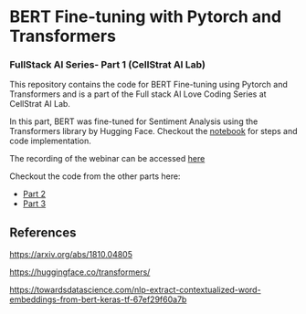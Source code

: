# BERT Fine-tuning with Pytorch and Transformers
### FullStack AI Series- Part 1 (CellStrat AI Lab)

This repository contains the code for BERT Fine-tuning using Pytorch and Transformers and is a part of the Full stack AI Love Coding Series at CellStrat AI Lab.

In this part, BERT was fine-tuned for Sentiment Analysis using the Transformers library by Hugging Face. Checkout the [notebook](BERT_Finetuning.ipynb) for steps and code implementation.

The recording of the webinar can be accessed 
[here](https://youtu.be/NoixdExFb7Y)

Checkout the code from the other parts here:

- [Part 2](https://github.com/theneuralbeing/bert-web-app)
- [Part 3](https://github.com/theneuralbeing/bert-deployment-aws)



## References
https://arxiv.org/abs/1810.04805

https://huggingface.co/transformers/

https://towardsdatascience.com/nlp-extract-contextualized-word-embeddings-from-bert-keras-tf-67ef29f60a7b
